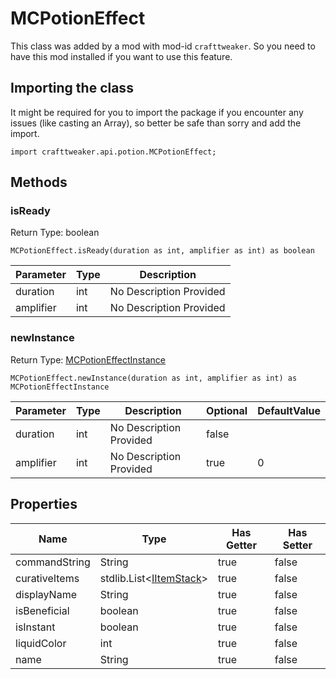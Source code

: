 # MCPotionEffect

This class was added by a mod with mod-id `crafttweaker`. So you need to have this mod installed if you want to use this feature.

## Importing the class

It might be required for you to import the package if you encounter any issues (like casting an Array), so better be safe than sorry and add the import.
```zenscript
import crafttweaker.api.potion.MCPotionEffect;
```


## Methods

### isReady

Return Type: boolean

```zenscript
MCPotionEffect.isReady(duration as int, amplifier as int) as boolean
```
| Parameter | Type | Description |
|-----------|------|-------------|
| duration | int | No Description Provided |
| amplifier | int | No Description Provided |
### newInstance

Return Type: [MCPotionEffectInstance](/vanilla/api/potion/MCPotionEffectInstance)

```zenscript
MCPotionEffect.newInstance(duration as int, amplifier as int) as MCPotionEffectInstance
```
| Parameter | Type | Description | Optional | DefaultValue |
|-----------|------|-------------|----------|--------------|
| duration | int | No Description Provided | false |  |
| amplifier | int | No Description Provided | true | 0 |
## Properties

| Name | Type | Has Getter | Has Setter |
|------|------|------------|------------|
| commandString | String | true | false |
| curativeItems | stdlib.List&lt;[IItemStack](/vanilla/api/items/IItemStack)&gt; | true | false |
| displayName | String | true | false |
| isBeneficial | boolean | true | false |
| isInstant | boolean | true | false |
| liquidColor | int | true | false |
| name | String | true | false |

